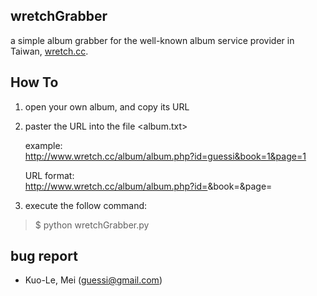 wretchGrabber
-------------

a simple album grabber for the well-known album service provider in Taiwan, [wretch.cc](http://www.wretch.cc/album "wretch.cc").


How To
------

1. open your own album, and copy its URL

2. paster the URL into the file <album.txt>   
  
    example:   
    http://www.wretch.cc/album/album.php?id=guessi&book=1&page=1   

    URL format:   
    http://www.wretch.cc/album/album.php?id=<your-id>&book=<album-id>&page=<page-num>
 
3. execute the follow command:   
>   $ python wretchGrabber.py

bug report
----------
* Kuo-Le, Mei (guessi@gmail.com)


